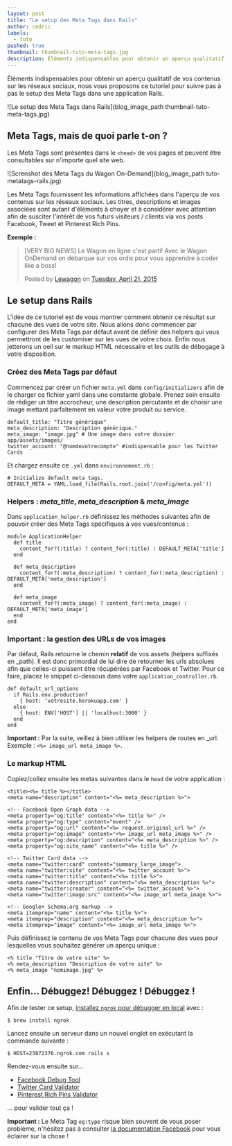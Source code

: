 ```yaml
---
layout: post
title: "Le setup des Meta Tags dans Rails"
author: cedric
labels:
  - tuto
pushed: true
thumbnail: thumbnail-tuto-meta-tags.jpg
description: Éléments indispensables pour obtenir un aperçu qualitatif de vos contenus sur les réseaux sociaux, nous vous proposons ce tutoriel pour suivre pas à pas le setup des Meta Tags dans une application Rails.
---
```


Éléments indispensables pour obtenir un aperçu qualitatif de vos contenus sur les réseaux sociaux, nous vous proposons ce tutoriel pour suivre pas à pas le setup des Meta Tags dans une application Rails.

![Le setup des Meta Tags dans Rails](blog_image_path thumbnail-tuto-meta-tags.jpg)

## Meta Tags, mais de quoi parle t-on ?

Les Meta Tags sont présentes dans le `<head>` de vos pages et peuvent être consultables sur n'importe quel site web.

![Screnshot des Meta Tags du Wagon On-Demand](blog_image_path tuto-metatags-rails.jpg)

Les Meta Tags fournissent les informations affichées dans l'aperçu de vos contenus sur les réseaux sociaux. Les titres, descriptions et images associées sont autant d'éléments à choyer et à considérer avec attention afin de susciter l'intérêt de vos futurs visiteurs / clients via vos posts Facebook, Tweet et Pinterest Rich Pins.

**Exemple :**

<div class="embed-fb">
  <div id="fb-root"></div><script>(function(d, s, id) {  var js, fjs = d.getElementsByTagName(s)[0];  if (d.getElementById(id)) return;  js = d.createElement(s); js.id = id;  js.src = "//connect.facebook.net/en_US/sdk.js#xfbml=1&version=v2.3";  fjs.parentNode.insertBefore(js, fjs);}(document, 'script', 'facebook-jssdk'));</script><div class="fb-post" data-href="https://www.facebook.com/lewagonformation/posts/349986731866598" data-width="500"><div class="fb-xfbml-parse-ignore"><blockquote cite="https://www.facebook.com/lewagonformation/posts/349986731866598"><p>[VERY BIG NEWS] Le Wagon en ligne c&#039;est parti! Avec le Wagon OnDemand on d&#xe9;barque sur vos ordis pour vous apprendre &#xe0; coder like a boss!</p>Posted by <a href="https://www.facebook.com/lewagonformation">Lewagon</a> on <a href="https://www.facebook.com/lewagonformation/posts/349986731866598">Tuesday, April 21, 2015</a></blockquote></div></div>
</div>

## Le setup dans Rails

L'idée de ce tutoriel est de vous montrer comment obtenir ce résultat sur chacune des vues de votre site. Nous allons donc commencer par configurer des Meta Tags par défaut avant de définir des helpers qui vous permettront de les customiser sur les vues de votre choix. Enfin nous jetterons un oeil sur le markup HTML nécessaire et les outils de débogage à votre disposition.

### Créez des Meta Tags par défaut

Commencez par créer un fichier `meta.yml` dans `config/initializers` afin de le charger ce fichier yaml dans une constante globale. Prenez soin ensuite de rédiger un titre accrocheur, une description percutante et de choisir une image mettant parfaitement en valeur votre produit ou service.

```
default_title: "Titre générique"
meta_description: "Description générique."
meta_image: "image.jpg" # Une image dans votre dossier app/assets/images/
twitter_account: "@nomdevotrecompte" #indispensable pour les Twitter Cards

```

Et chargez ensuite ce `.yml` dans `environnement.rb` :

```
# Initialize default meta tags.
DEFAULT_META = YAML.load_file(Rails.root.join('/config/meta.yml'))
```

### Helpers : *meta_title*, *meta_description* & *meta_image*

Dans `application_helper.rb` définissez les méthodes suivantes afin de pouvoir créer des Meta Tags spécifiques à vos vues/contenus :

```
module ApplicationHelper
  def title
    content_for?(:title) ? content_for(:title) : DEFAULT_META['title']
  end

  def meta_description
    content_for?(:meta_description) ? content_for(:meta_description) : DEFAULT_META['meta_description']
  end

  def meta_image
    content_for?(:meta_image) ? content_for(:meta_image) : DEFAULT_META['meta_image']
  end
end
```

### Important : la gestion des URLs de vos images

Par défaut, Rails retourne le chemin **relatif** de vos assets (helpers suffixés en _path). Il est donc primordial de lui dire de retourner les urls absolues afin que celles-ci puissent être récupérées par Facebook et Twitter. Pour ce faire, placez le snippet ci-dessous dans votre `application_controller.rb`.

```
def default_url_options
  if Rails.env.production?
    { host: ‘votresite.herokuapp.com' }
  else
    { host: ENV['HOST'] || 'localhost:3000' }
  end
end
```

**Important :**  Par la suite, veillez à bien utiliser les helpers de routes en _url. Exemple : `<%= image_url meta_image %>`.

### Le markup HTML

Copiez/collez ensuite les metas suivantes dans le `head` de votre application :

```erb
<title><%= title %></title>
<meta name="description" content="<%= meta_description %>">

<!-- Facebook Open Graph data -->
<meta property="og:title" content="<%= title %>" />
<meta property="og:type" content="event" />
<meta property="og:url" content="<%= request.original_url %>" />
<meta property="og:image" content="<%= image_url meta_image %>" />
<meta property="og:description" content="<%= meta_description %>" />
<meta property="og:site_name" content="<%= title %>" />

<!-- Twitter Card data -->
<meta name="twitter:card" content="summary_large_image">
<meta name="twitter:site" content=“<%= twitter_account %>">
<meta name="twitter:title" content="<%= title %>">
<meta name="twitter:description" content="<%= meta_description %>">
<meta name="twitter:creator" content=“<%= twitter_account %>">
<meta name="twitter:image:src" content="<%= image_url meta_image %>">

<!-- Google+ Schema.org markup -->
<meta itemprop="name" content="<%= title %>">
<meta itemprop="description" content="<%= meta_description %>">
<meta itemprop="image" content="<%= image_url meta_image %>">
```

Puis définissez le contenu de vos Meta Tags pour chacune des vues pour lesquelles vous souhaitez générer un aperçu unique :

```erb
<% title "Titre de votre site" %>
<% meta_description "Description de votre site" %>
<% meta_image "nomimage.jpg" %>
```

## Enfin... Débuggez! Débuggez ! Débuggez !

Afin de tester ce setup, [installez `ngrok` pour débugger en local](https://ngrok.com/) avec :

```
$ brew install ngrok
```

Lancez ensuite un serveur dans un nouvel onglet en exécutant la commande suivante :

```
$ HOST=23872376.ngrok.com rails s
```

Rendez-vous ensuite sur...

- [Facebook Debug Tool](https://developers.facebook.com/tools/debug/)
- [Twitter Card Validator](https://cards-dev.twitter.com/validator)
- [Pinterest Rich Pins Validator](https://developers.pinterest.com/rich_pins/validator/)

… pour valider tout ça !

**Important :** Le Meta Tag `og:type` risque bien souvent de vous poser problème, n'hésitez pas à consulter [la documentation Facebook](https://developers.facebook.com/docs/reference/opengraph) pour vous éclairer sur la chose !